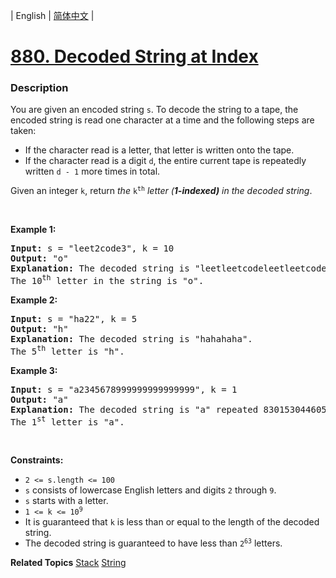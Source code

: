 | English | [简体中文](README.md) |

# [880. Decoded String at Index](https://leetcode.cn/problems/decoded-string-at-index)
 ### Description
<p>You are given an encoded string <code>s</code>. To decode the string to a tape, the encoded string is read one character at a time and the following steps are taken:</p>

<ul>
	<li>If the character read is a letter, that letter is written onto the tape.</li>
	<li>If the character read is a digit <code>d</code>, the entire current tape is repeatedly written <code>d - 1</code> more times in total.</li>
</ul>

<p>Given an integer <code>k</code>, return <em>the </em><code>k<sup>th</sup></code><em> letter (<strong>1-indexed)</strong> in the decoded string</em>.</p>

<p>&nbsp;</p>
<p><strong class="example">Example 1:</strong></p>

<pre>
<strong>Input:</strong> s = &quot;leet2code3&quot;, k = 10
<strong>Output:</strong> &quot;o&quot;
<strong>Explanation:</strong> The decoded string is &quot;leetleetcodeleetleetcodeleetleetcode&quot;.
The 10<sup>th</sup> letter in the string is &quot;o&quot;.
</pre>

<p><strong class="example">Example 2:</strong></p>

<pre>
<strong>Input:</strong> s = &quot;ha22&quot;, k = 5
<strong>Output:</strong> &quot;h&quot;
<strong>Explanation:</strong> The decoded string is &quot;hahahaha&quot;.
The 5<sup>th</sup> letter is &quot;h&quot;.
</pre>

<p><strong class="example">Example 3:</strong></p>

<pre>
<strong>Input:</strong> s = &quot;a2345678999999999999999&quot;, k = 1
<strong>Output:</strong> &quot;a&quot;
<strong>Explanation:</strong> The decoded string is &quot;a&quot; repeated 8301530446056247680 times.
The 1<sup>st</sup> letter is &quot;a&quot;.
</pre>

<p>&nbsp;</p>
<p><strong>Constraints:</strong></p>

<ul>
	<li><code>2 &lt;= s.length &lt;= 100</code></li>
	<li><code>s</code> consists of lowercase English letters and digits <code>2</code> through <code>9</code>.</li>
	<li><code>s</code> starts with a letter.</li>
	<li><code>1 &lt;= k &lt;= 10<sup>9</sup></code></li>
	<li>It is guaranteed that <code>k</code> is less than or equal to the length of the decoded string.</li>
	<li>The decoded string is guaranteed to have less than <code>2<sup>63</sup></code> letters.</li>
</ul>

**Related Topics**  [Stack](https://leetcode.cn/tag/stack) [String](https://leetcode.cn/tag/string) 